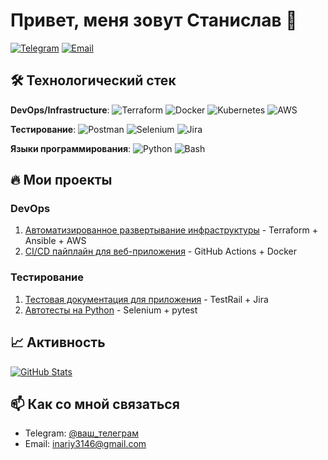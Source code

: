 # Привет, меня зовут Станислав 👋

[![Telegram](https://img.shields.io/badge/-Telegram-0088cc?style=flat&logo=Telegram&logoColor=white)](https://t.me/inxrius)
[![Email](https://img.shields.io/badge/-Email-important?style=flat&logo=Gmail&logoColor=white)](mailto:inariy3146@gmail.com)

## 🛠 Технологический стек

**DevOps/Infrastructure**:
![Terraform](https://img.shields.io/badge/-Terraform-623CE4?style=flat&logo=Terraform&logoColor=white)
![Docker](https://img.shields.io/badge/-Docker-2496ED?style=flat&logo=Docker&logoColor=white)
![Kubernetes](https://img.shields.io/badge/-Kubernetes-326CE5?style=flat&logo=Kubernetes&logoColor=white)
![AWS](https://img.shields.io/badge/-AWS-232F3E?style=flat&logo=AmazonAWS&logoColor=white)

**Тестирование**:
![Postman](https://img.shields.io/badge/-Postman-FF6C37?style=flat&logo=Postman&logoColor=white)
![Selenium](https://img.shields.io/badge/-Selenium-43B02A?style=flat&logo=Selenium&logoColor=white)
![Jira](https://img.shields.io/badge/-Jira-0052CC?style=flat&logo=Jira&logoColor=white)

**Языки программирования**:
![Python](https://img.shields.io/badge/-Python-3776AB?style=flat&logo=Python&logoColor=white)
![Bash](https://img.shields.io/badge/-Bash-4EAA25?style=flat&logo=GNU%20Bash&logoColor=white)

## 🔥 Мои проекты

### DevOps
1. [Автоматизированное развертывание инфраструктуры](https://github.com/ваш_репозиторий) - Terraform + Ansible + AWS
2. [CI/CD пайплайн для веб-приложения](https://github.com/ваш_репозиторий) - GitHub Actions + Docker

### Тестирование
1. [Тестовая документация для приложения](https://github.com/ваш_репозиторий) - TestRail + Jira
2. [Автотесты на Python](https://github.com/ваш_репозиторий) - Selenium + pytest

## 📈 Активность

[![GitHub Stats](https://github-readme-stats.vercel.app/api?username=ваш_ник&show_icons=true&theme=radical)](https://github.com/ваш_ник)

## 📫 Как со мной связаться

- Telegram: [@ваш_телеграм](https://t.me/inxrius)
- Email: inariy3146@gmail.com


<!--
**deathblxde/deathblxde** is a ✨ _special_ ✨ repository because its `README.md` (this file) appears on your GitHub profile.

Here are some ideas to get you started:

- 🔭 I’m currently working on ...
- 🌱 I’m currently learning ...
- 👯 I’m looking to collaborate on ...
- 🤔 I’m looking for help with ...
- 💬 Ask me about ...
- 📫 How to reach me: ...
- 😄 Pronouns: ...
- ⚡ Fun fact: ...
-->
